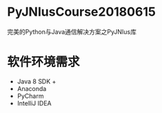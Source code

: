 # PyJNIusCourse20180615
完美的Python与Java通信解决方案之PyJNIus库

# 软件环境需求  

* Java 8 SDK +
* Anaconda 
* PyCharm
* IntelliJ IDEA 
